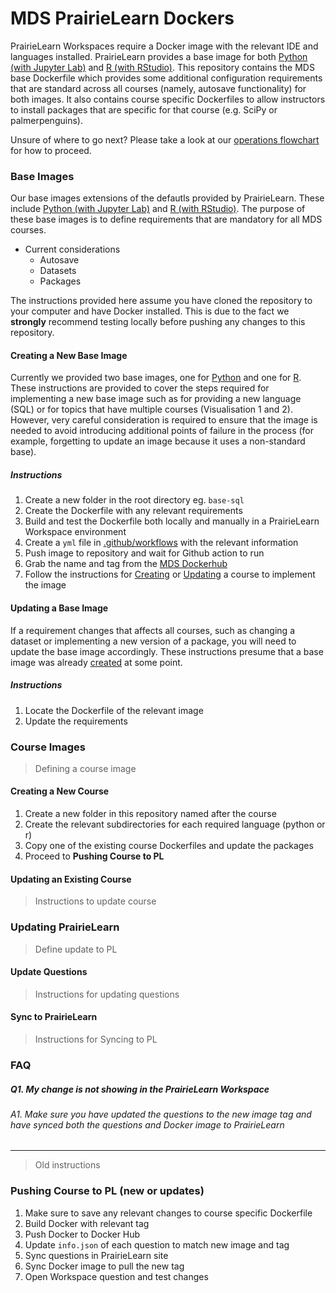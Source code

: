 # MDS PrairieLearn Dockers

PrairieLearn Workspaces require a Docker image with the relevant IDE and languages installed. PrairieLearn provides a base image for both [Python (with Jupyter Lab)](https://hub.docker.com/r/prairielearn/workspace-jupyterlab-python) and [R (with RStudio)](https://hub.docker.com/r/prairielearn/workspace-rstudio). This repository contains the MDS base Dockerfile which provides some additional configuration requirements that are standard across all courses (namely, autosave functionality) for both images. It also contains course specific Dockerfiles to allow instructors to install packages that are specific for that course (e.g. SciPy or palmerpenguins).

Unsure of where to go next? Please take a look at our [operations flowchart](./flowchart.png) for how to proceed.

### Base Images

Our base images extensions of the defautls provided by PrairieLearn. These include [Python (with Jupyter Lab)](https://hub.docker.com/r/prairielearn/workspace-jupyterlab-python) and [R (with RStudio)](https://hub.docker.com/r/prairielearn/workspace-rstudio). The purpose of these base images is to define requirements that are mandatory for all MDS courses.

- Current considerations
  - Autosave
  - Datasets
  - Packages

The instructions provided here assume you have cloned the repository to your computer and have Docker installed. This is due to the fact we **strongly** recommend testing locally before pushing any changes to this repository.

#### Creating a New Base Image

Currently we provided two base images, one for [Python](./base-python/) and one for [R](./base-r/). These instructions are provided to cover the steps required for implementing a new base image such as for providing a new language (SQL) or for topics that have multiple courses (Visualisation 1 and 2). However, very careful consideration is required to ensure that the image is needed to avoid introducing additional points of failure in the process (for example, forgetting to update an image because it uses a non-standard base).

##### Instructions
1. Create a new folder in the root directory eg. `base-sql`
2. Create the Dockerfile with any relevant requirements
3. Build and test the Dockerfile both locally and manually in a PrairieLearn Workspace environment
4. Create a `yml` file in [.github/workflows](./.github/workflows/) with the relevant information
5. Push image to repository and wait for Github action to run
6. Grab the name and tag from the [MDS Dockerhub](https://hub.docker.com/u/ubcmds)
7. Follow the instructions for [Creating](#creating-a-new-course) or [Updating](#updating-an-existing-course) a course to implement the image

#### Updating a Base Image

If a requirement changes that affects all courses, such as changing a dataset or implementing a new version of a package, you will need to update the base image accordingly. These instructions presume that a base image was already [created](#creating-a-new-base-image) at some point.

##### Instructions
1. Locate the Dockerfile of the relevant image
2. Update the requirements 

### Course Images

> Defining a course image

#### Creating a New Course

1. Create a new folder in this repository named after the course
2. Create the relevant subdirectories for each required language (python or r)
3. Copy one of the existing course Dockerfiles and update the packages
4. Proceed to **Pushing Course to PL**

#### Updating an Existing Course

> Instructions to update course

### Updating PrairieLearn

> Define update to PL

#### Update Questions

> Instructions for updating questions

#### Sync to PrairieLearn

> Instructions for Syncing to PL


### FAQ

##### Q1. My change is not showing in the PrairieLearn Workspace
###### A1. Make sure you have updated the questions to the new image tag and have synced both the questions and Docker image to PrairieLearn

---

> Old instructions

### Pushing Course to PL (new or updates)

1. Make sure to save any relevant changes to course specific Dockerfile
2. Build Docker with relevant tag 
3. Push Docker to Docker Hub
4. Update `info.json` of each question to match new image and tag
5. Sync questions in PrairieLearn site
6. Sync Docker image to pull the new tag
7. Open Workspace question and test changes




